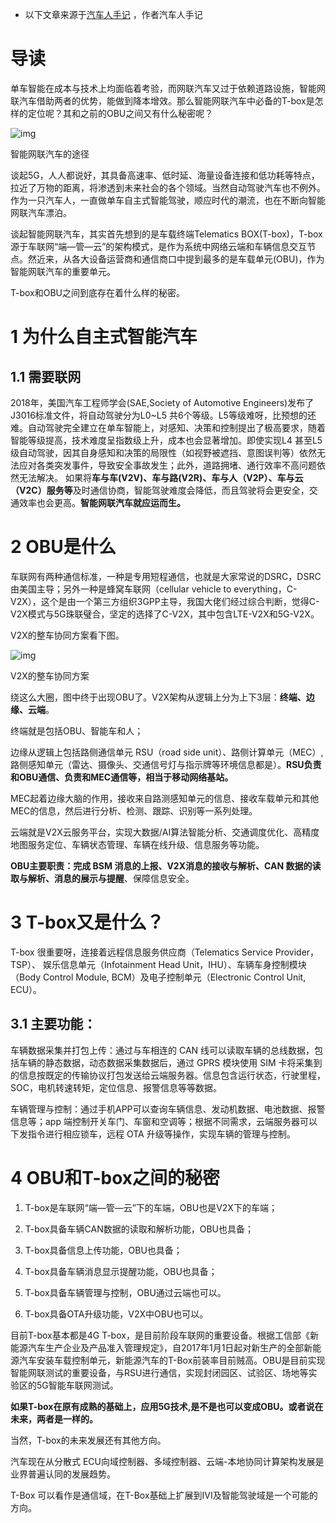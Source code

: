 - 以下文章来源于[汽车人手记](https://www.zhihu.com/search?q=汽车人手记&search_source=Entity&hybrid_search_source=Entity&hybrid_search_extra={"sourceType"%3A"article"%2C"sourceId"%3A354117922}) ，作者汽车人手记

# 导读

单车智能在成本与技术上均面临着考验，而网联汽车又过于依赖道路设施，智能网联汽车借助两者的优势，能做到降本增效。那么智能网联汽车中必备的T-box是怎样的定位呢？其和之前的OBU之间又有什么秘密呢？

![img](https://pic3.zhimg.com/80/v2-03c28f72054ff5a42da17488af27bbea_720w.jpg)

智能网联汽车的途径

谈起5G，人人都说好，其具备高速率、低时延、海量设备连接和低功耗等特点，拉近了万物的距离，将渗透到未来社会的各个领域。当然自动驾驶汽车也不例外。作为一只汽车人，一直做单车自主式智能驾驶，顺应时代的潮流，也在不断向智能网联汽车漂泊。

谈起智能网联汽车，其实首先想到的是车载终端Telematics BOX(T-box)，T-box源于车联网“端—管—云”的架构模式，是作为系统中网络云端和车辆信息交互节点。然近来，从各大设备运营商和通信商口中提到最多的是车载单元(OBU)，作为智能网联汽车的重要单元。

T-box和OBU之间到底存在着什么样的秘密。

# 1 为什么自主式智能汽车

## 1.1 需要联网

2018年，美国汽车工程师学会(SAE,Society of Automotive Engineers)发布了J3016标准文件，将自动驾驶分为L0~L5  共6个等级。L5等级难呀，比预想的还难。自动驾驶完全建立在单车智能上，对感知、决策和控制提出了极高要求，随着智能等级提高，技术难度呈指数级上升，成本也会显著增加。即使实现L4  甚至L5级自动驾驶，因其自身感知和决策的局限性（如视野被遮挡、意图误判等）依然无法应对各类突发事件，导致安全事故发生；此外，道路拥堵、通行效率不高问题依然无法解决。
如果将**车与车(V2V)、车与路(V2R)、车与人（V2P）、车与云（V2C）服务等**及时通信协商，智能驾驶难度会降低，而且驾驶将会更安全，交通效率也会更高。**智能网联汽车就应运而生。**

# 2 OBU是什么

车联网有两种通信标准，一种是专用短程通信，也就是大家常说的DSRC，DSRC由美国主导；另外一种是蜂窝车联网（cellular vehicle to  everything，C-V2X），这个是由一个第三方组织3GPP主导，我国大佬们经过综合判断，觉得C-V2X模式与5G珠联璧合，坚定的选择了C-V2X，其中包含LTE-V2X和5G-V2X。

V2X的整车协同方案看下图。

![img](https://pic4.zhimg.com/80/v2-0ef079b059362e5046183f6efb7b45e7_720w.jpg)

V2X的整车协同方案

绕这么大圈，图中终于出现OBU了。V2X架构从逻辑上分为上下3层：**终端、边缘、云端**。

终端就是包括OBU、智能车和人；

边缘从逻辑上包括路侧通信单元 RSU（road side unit）、路侧计算单元（MEC）,路侧感知单元（雷达、摄像头、交通信号灯与指示牌等环境信息都是）。**RSU负责和OBU通信、负责和MEC通信等，相当于移动网络基站。**

MEC起着边缘大脑的作用，接收来自路测感知单元的信息、接收车载单元和其他MEC的信息，然后进行分析、检测、跟踪、识别等一系列处理。

云端就是V2X云服务平台，实现大数据/AI算法智能分析、交通调度优化、高精度地图服务定位、车辆状态管理、车辆在线升级、信息服务等功能。

**OBU主要职责：完成 BSM 消息的上报、V2X消息的接收与解析、CAN 数据的读取与解析、消息的展示与提醒**、保障信息安全。

# 3 T-box又是什么？

T-box 很重要呀，连接着远程信息服务供应商（Telematics Service Provider，TSP）、 娱乐信息单元（Infotainment Head Unit，IHU）、车辆车身控制模块（Body Control Module,  BCM）及电子控制单元（Electronic Control Unit, ECU）。

## 3.1 主要功能：

车辆数据采集并打包上传：通过与车相连的 CAN 线可以读取车辆的总线数据，包括车辆的静态数据，动态数据采集数据后，通过 GPRS 模块使用 SIM 卡将采集到的信息按既定的传输协议打包发送给云端服务器。信息包含运行状态，行驶里程，SOC，电机转速转矩，定位信息、报警信息等等数据。

车辆管理与控制：通过手机APP可以查询车辆信息、发动机数据、电池数据、报警信息等；app 端控制开关车门、车窗和空调等；根据不同需求，云端服务器可以下发指令进行相应锁车，远程 OTA 升级等操作，实现车辆的管理与控制。

# 4 OBU和T-box之间的秘密

1. T-box是车联网“端—管—云”下的车端，OBU也是V2X下的车端；

2. T-box具备车辆CAN数据的读取和解析功能，OBU也具备；

3. T-box具备信息上传功能，OBU也具备；
4. T-box具备车辆消息显示提醒功能，OBU也具备；
5. T-box具备车辆管理与控制，OBU通过云端也可以。
6. T-box具备OTA升级功能，V2X中OBU也可以。

目前T-box基本都是4G  T-box，是目前阶段车联网的重要设备。根据工信部《新能源汽车生产企业及产品准入管理规定》，自2017年1月1日起对新生产的全部新能源汽车安装车载控制单元，新能源汽车的T-Box前装率目前贼高。OBU是目前实现智能网联测试的重要设备，与RSU进行通信，实现封闭园区、试验区、场地等实验区的5G智能车联网测试。

**如果T-box在原有成熟的基础上，应用5G技术,是不是也可以变成OBU。或者说在未来，两者是一样的。**

当然，T-box的未来发展还有其他方向。

汽车现在从分散式 ECU向域控制器、多域控制器、云端-本地协同计算架构发展是业界普遍认同的发展趋势。

T-Box 可以看作是通信域，在T-Box基础上扩展到IVI及智能驾驶域是一个可能的方向。